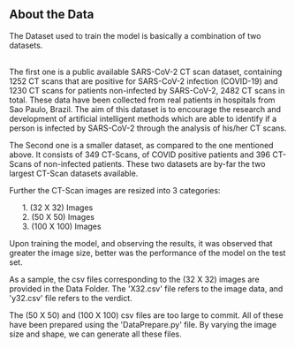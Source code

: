 <h2> About the Data </h2>
The Dataset used to train the model is basically a combination of two datasets. <br> <br>

The first one is a public available SARS-CoV-2 CT scan dataset, containing 1252 CT scans that are positive for SARS-CoV-2 infection (COVID-19) and 1230 CT scans for patients non-infected by SARS-CoV-2, 2482 CT scans in total. 
These data have been collected from real patients in hospitals from Sao Paulo, Brazil. The aim of this dataset is to encourage the research and development of artificial intelligent methods which are able to identify if a person 
is infected by SARS-CoV-2 through the analysis of his/her CT scans. <br>

The Second one is a smaller dataset, as compared to the one mentioned above. It consists of 349 CT-Scans, of COVID positive patients and 396 CT-Scans of non-infected patients. These two datasets
are by-far the two largest CT-Scan datasets available. <br>

Further the CT-Scan images are resized into 3 categories:
<ol>
  1. (32 X 32) Images <br>
  2. (50 X 50) Images <br>
  3. (100 X 100) Images <br>
</ol>

Upon training the model, and observing the results, it was observed that greater the image size, better was the performance of the model on the test set. <br>

As a sample, the csv files corresponding to the (32 X 32) images are provided in the Data Folder. The 'X32.csv' file refers to the image data, and 'y32.csv' file refers
to the verdict. <br>

The (50 X 50) and (100 X 100) csv files are too large to commit. All of these have been prepared using the 'DataPrepare.py' file. By varying the image size and shape, we can
generate all these files. <br> 


